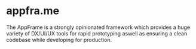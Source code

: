 # appfra.me
The AppFrame is a strongly opinionated framework which provides a huge variety of DX/UI/UX tools for rapid prototyping aswell as ensuring a clean codebase while developing for production.
